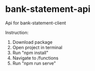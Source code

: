 # bank-statement-api
Api for bank-statement-client

Instruction:
 1. Download package
 2. Open project in terminal
 3. Run "npm install"
 4. Navigate to /functions
 5. Run "npm run serve"
